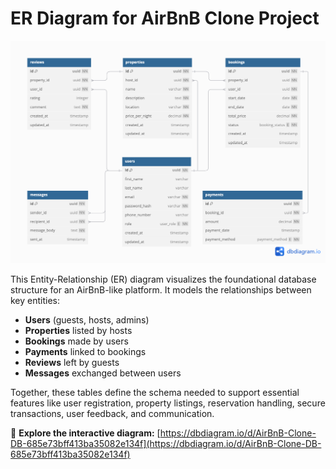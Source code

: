 # ER Diagram for AirBnB Clone Project

![ER Diagram](AirBnB%20Clone%20DB.png)

This Entity-Relationship (ER) diagram visualizes the foundational database structure for an AirBnB-like platform. It models the relationships between key entities:

* **Users** (guests, hosts, admins)
* **Properties** listed by hosts
* **Bookings** made by users
* **Payments** linked to bookings
* **Reviews** left by guests
* **Messages** exchanged between users

Together, these tables define the schema needed to support essential features like user registration, property listings, reservation handling, secure transactions, user feedback, and communication.

📌 **Explore the interactive diagram:**
[https://dbdiagram.io/d/AirBnB-Clone-DB-685e73bff413ba35082e134f](https://dbdiagram.io/d/AirBnB-Clone-DB-685e73bff413ba35082e134f)
